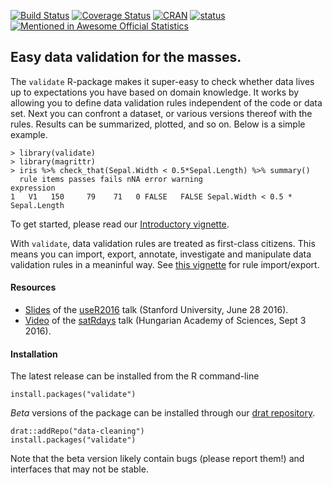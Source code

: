 [![Build Status](https://travis-ci.org/data-cleaning/validate.svg?branch=master)](https://travis-ci.org/data-cleaning/validate)
[![Coverage Status](https://coveralls.io/repos/data-cleaning/validate/badge.svg?branch=master&service=github)](https://coveralls.io/github/data-cleaning/validate?branch=master)
[![CRAN](http://www.r-pkg.org/badges/version/validate)](http://cran.r-project.org/package=validate/)
[![status](https://tinyverse.netlify.com/badge/<package>)](https://CRAN.R-project.org/package=validate)
[![Mentioned in Awesome Official Statistics ](https://awesome.re/mentioned-badge.svg)](http://www.awesomeofficialstatistics.org)


Easy data validation for the masses.
-----------------------------------

The `validate` R-package makes it super-easy to check whether data lives up to expectations you have based on domain knowledge. It works by allowing you to define data validation rules independent of the code or data set. Next you can confront a dataset, or various versions thereof with the rules. Results can be summarized, plotted, and so on. Below is a simple example.

```
> library(validate)
> library(magrittr)
> iris %>% check_that(Sepal.Width < 0.5*Sepal.Length) %>% summary()
  rule items passes fails nNA error warning                       expression
1   V1   150     79    71   0 FALSE   FALSE Sepal.Width < 0.5 * Sepal.Length
```




To get started, please read our [Introductory vignette](https://cran.r-project.org/web/packages/validate/vignettes/introduction.html).

With `validate`, data validation rules are treated as first-class citizens. This means you can import, export, annotate, investigate
and manipulate data validation rules in a meaninful way. See [this vignette](https://cran.r-project.org/web/packages/validate/vignettes/rule_files.html) for rule import/export.

#### Resources

- [Slides](http://www.slideshare.net/MarkVanDerLoo/data-validation-infrastructure-the-validate-package) of the [useR2016](http://www.useR2016.org) talk (Stanford University, June 28 2016).
- [Video](https://www.youtube.com/watch?v=RMCc2Iu0UIQ) of the [satRdays](https://budapest.satRdays.org) talk (Hungarian Academy of Sciences, Sept 3 2016).


#### Installation


The latest release can be installed from the R command-line
```
install.packages("validate")
```

_Beta_ versions of the package can be installed through our [drat repository](https://github.com/data-cleaning/drat). 
```
drat::addRepo("data-cleaning")
install.packages("validate")
```

Note that the beta version likely contain bugs (please report them!) and interfaces that may not be stable.
